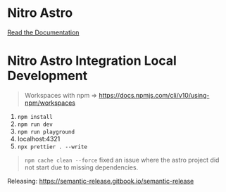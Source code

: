 # Nitro Astro

[Read the Documentation](lib/README.md)

# Nitro Astro Integration Local Development

> Workspaces with npm => https://docs.npmjs.com/cli/v10/using-npm/workspaces

1. `npm install`
2. `npm run dev`
3. `npm run playground`
4. localhost:4321
5. `npx prettier . --write`

> `npm cache clean --force` fixed an issue where the astro project did not start due to missing dependencies.

Releasing: https://semantic-release.gitbook.io/semantic-release
